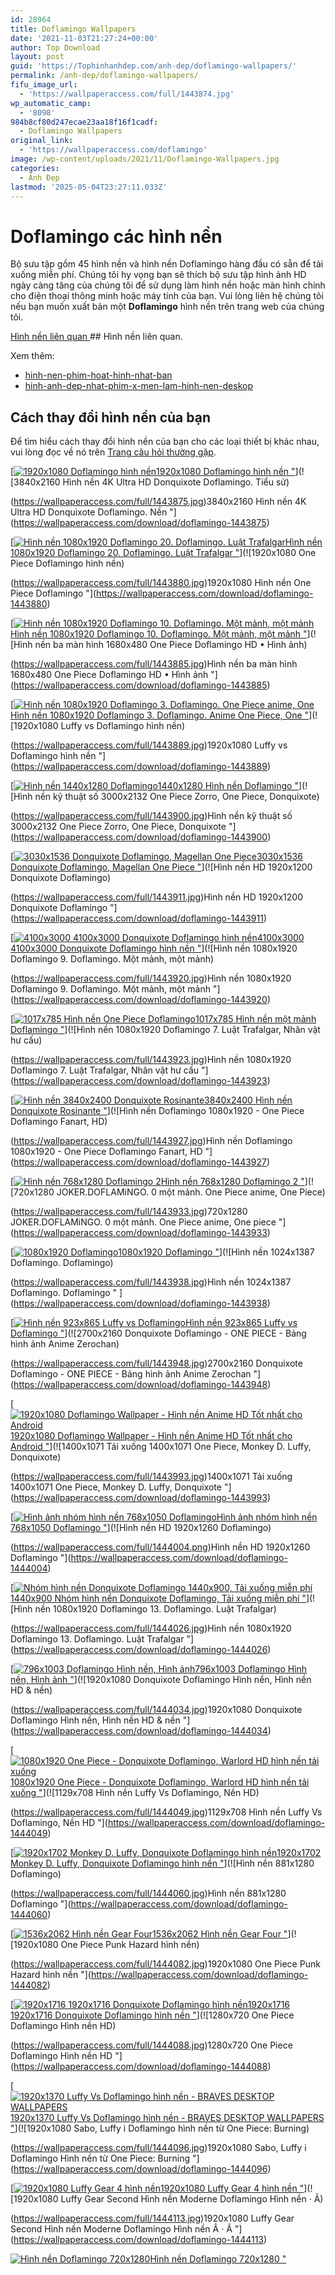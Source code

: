 ```yaml
---
id: 28964
title: Doflamingo Wallpapers
date: '2021-11-03T21:27:24+00:00'
author: Top Download
layout: post
guid: 'https://Tophinhanhdep.com/anh-dep/doflamingo-wallpapers/'
permalink: /anh-dep/doflamingo-wallpapers/
fifu_image_url:
  - 'https://wallpaperaccess.com/full/1443874.jpg'
wp_automatic_camp:
  - '8098'
984b8cf80d247ecae23aa18f16f1cadf:
  - Doflamingo Wallpapers
original_link:
  - 'https://wallpaperaccess.com/doflamingo'
image: /wp-content/uploads/2021/11/Doflamingo-Wallpapers.jpg
categories:
  - Ảnh Đẹp
lastmod: '2025-05-04T23:27:11.033Z'
---
```

# Doflamingo các hình nền

Bộ sưu tập gồm 45 hình nền và hình nền Doflamingo hàng đầu có sẵn để tải xuống miễn phí. Chúng tôi hy vọng bạn sẽ thích bộ sưu tập hình ảnh HD ngày càng tăng của chúng tôi để sử dụng làm hình nền hoặc màn hình chính cho điện thoại thông minh hoặc máy tính của bạn. Vui lòng liên hệ chúng tôi nếu bạn muốn xuất bản một **Doflamingo** hình nền trên trang web của chúng tôi.

[Hình nền liên quan ](#related) ## Hình nền liên quan.

   
 Xem thêm:

   
- [hinh-nen-phim-hoat-hinh-nhat-ban](https://tophinhanhdep.com/anh-anime/hinh-nen-phim-hoat-hinh-nhat-ban/)
- [hinh-anh-dep-nhat-phim-x-men-lam-hinh-nen-deskop](https://tophinhanhdep.com/anh-dep/hinh-anh-dep-nhat-phim-x-men-lam-hinh-nen-deskop/)

## Cách thay đổi hình nền của bạn

Để tìm hiểu cách thay đổi hình nền của bạn cho các loại thiết bị khác nhau, vui lòng đọc về nó trên [Trang câu hỏi thường gặp](https://tophinhanhdep.com/faq/).

  
[[![1920x1080 Doflamingo hình nền](https://wallpaperaccess.com/full/1443874.jpg)1920x1080 Doflamingo hình nền "](https://wallpaperaccess.com/download/doflamingo-1443874)](![3840x2160 Hình nền 4K Ultra HD Donquixote Doflamingo.  Tiểu sử)

(https://wallpaperaccess.com/full/1443875.jpg)3840x2160 Hình nền 4K Ultra HD Donquixote Doflamingo. Nền "](https://wallpaperaccess.com/download/doflamingo-1443875)

[[![Hình nền 1080x1920 Doflamingo 20. Doflamingo.  Luật Trafalgar](https://wallpaperaccess.com/full/1443877.jpg)Hình nền 1080x1920 Doflamingo 20. Doflamingo. Luật Trafalgar "](https://wallpaperaccess.com/download/doflamingo-1443877)](![1920x1080 One Piece Doflamingo hình nền)

(https://wallpaperaccess.com/full/1443880.jpg)1920x1080 Hình nền One Piece Doflamingo "](https://wallpaperaccess.com/download/doflamingo-1443880)

[[![Hình nền 1080x1920 Doflamingo 10. Doflamingo.  Một mảnh, một mảnh](https://wallpaperaccess.com/full/1443884.jpg)Hình nền 1080x1920 Doflamingo 10. Doflamingo. Một mảnh, một mảnh "](https://wallpaperaccess.com/download/doflamingo-1443884)](![Hình nền ba màn hình 1680x480 One Piece Doflamingo HD • Hình ảnh)

(https://wallpaperaccess.com/full/1443885.jpg)Hình nền ba màn hình 1680x480 One Piece Doflamingo HD • Hình ảnh "](https://wallpaperaccess.com/download/doflamingo-1443885)

[[![Hình nền 1080x1920 Doflamingo 3. Doflamingo.  One Piece anime, One](https://wallpaperaccess.com/full/1443888.jpg)Hình nền 1080x1920 Doflamingo 3. Doflamingo. Anime One Piece, One "](https://wallpaperaccess.com/download/doflamingo-1443888)](![1920x1080 Luffy vs Doflamingo hình nền)

(https://wallpaperaccess.com/full/1443889.jpg)1920x1080 Luffy vs Doflamingo hình nền "](https://wallpaperaccess.com/download/doflamingo-1443889)

[[![Hình nền 1440x1280 Doflamingo](https://wallpaperaccess.com/full/1443894.jpg)1440x1280 Hình nền Doflamingo "](https://wallpaperaccess.com/download/doflamingo-1443894)](![Hình nền kỹ thuật số 3000x2132 One Piece Zorro, One Piece, Donquixote)

(https://wallpaperaccess.com/full/1443900.jpg)Hình nền kỹ thuật số 3000x2132 One Piece Zorro, One Piece, Donquixote "](https://wallpaperaccess.com/download/doflamingo-1443900)

[[![3030x1536 Donquixote Doflamingo, Magellan One Piece](https://wallpaperaccess.com/full/1443907.png)3030x1536 Donquixote Doflamingo, Magellan One Piece "](https://wallpaperaccess.com/download/doflamingo-1443907)](![Hình nền HD 1920x1200 Donquixote Doflamingo)

(https://wallpaperaccess.com/full/1443911.jpg)Hình nền HD 1920x1200 Donquixote Doflamingo "](https://wallpaperaccess.com/download/doflamingo-1443911)

[[![4100x3000 4100x3000 Donquixote Doflamingo hình nền](https://wallpaperaccess.com/full/1443912.jpg)4100x3000 4100x3000 Donquixote Doflamingo hình nền "](https://wallpaperaccess.com/download/doflamingo-1443912)](![Hình nền 1080x1920 Doflamingo 9. Doflamingo.  Một mảnh, một mảnh)

(https://wallpaperaccess.com/full/1443920.jpg)Hình nền 1080x1920 Doflamingo 9. Doflamingo. Một mảnh, một mảnh "](https://wallpaperaccess.com/download/doflamingo-1443920)

[[![1017x785 Hình nền One Piece Doflamingo](https://wallpaperaccess.com/full/1443922.jpg)1017x785 Hình nền một mảnh Doflamingo "](https://wallpaperaccess.com/download/doflamingo-1443922)](![Hình nền 1080x1920 Doflamingo 7. Luật Trafalgar, Nhân vật hư cấu)

(https://wallpaperaccess.com/full/1443923.jpg)Hình nền 1080x1920 Doflamingo 7. Luật Trafalgar, Nhân vật hư cấu "](https://wallpaperaccess.com/download/doflamingo-1443923)

[[![Hình nền 3840x2400 Donquixote Rosinante](https://wallpaperaccess.com/full/1443925.jpg)3840x2400 Hình nền Donquixote Rosinante "](https://wallpaperaccess.com/download/doflamingo-1443925)](![Hình nền Doflamingo 1080x1920 - One Piece Doflamingo Fanart, HD)

(https://wallpaperaccess.com/full/1443927.jpg)Hình nền Doflamingo 1080x1920 - One Piece Doflamingo Fanart, HD "](https://wallpaperaccess.com/download/doflamingo-1443927)

[[![Hình nền 768x1280 Doflamingo 2](https://wallpaperaccess.com/full/1443931.jpg)Hình nền 768x1280 Doflamingo 2 "](https://wallpaperaccess.com/download/doflamingo-1443931)](![720x1280 JOKER.DOFLAMiNGO.  0 một mảnh.  One Piece anime, One Piece)

(https://wallpaperaccess.com/full/1443933.jpg)720x1280 JOKER.DOFLAMiNGO. 0 một mảnh. One Piece anime, One piece "](https://wallpaperaccess.com/download/doflamingo-1443933)

[[![1080x1920 Doflamingo](https://wallpaperaccess.com/full/1443935.jpg)1080x1920 Doflamingo "](https://wallpaperaccess.com/download/doflamingo-1443935)](![Hình nền 1024x1387 Doflamingo.  Doflamingo)

(https://wallpaperaccess.com/full/1443938.jpg)Hình nền 1024x1387 Doflamingo. Doflamingo " ](https://wallpaperaccess.com/download/doflamingo-1443938)

[[![Hình nền 923x865 Luffy vs Doflamingo](https://wallpaperaccess.com/full/1443942.jpg)Hình nền 923x865 Luffy vs Doflamingo "](https://wallpaperaccess.com/download/doflamingo-1443942)](![2700x2160 Donquixote Doflamingo - ONE PIECE - Bảng hình ảnh Anime Zerochan)

(https://wallpaperaccess.com/full/1443948.jpg)2700x2160 Donquixote Doflamingo - ONE PIECE - Bảng hình ảnh Anime Zerochan "](https://wallpaperaccess.com/download/doflamingo-1443948)

[[![1920x1080 Doflamingo Wallpaper - Hình nền Anime HD Tốt nhất cho Android](https://wallpaperaccess.com/full/1443989.jpg)1920x1080 Doflamingo Wallpaper - Hình nền Anime HD Tốt nhất cho Android "](https://wallpaperaccess.com/download/doflamingo-1443989)](![1400x1071 Tải xuống 1400x1071 One Piece, Monkey D. Luffy, Donquixote)

(https://wallpaperaccess.com/full/1443993.jpg)1400x1071 Tải xuống 1400x1071 One Piece, Monkey D. Luffy, Donquixote "](https://wallpaperaccess.com/download/doflamingo-1443993)

[[![Hình ảnh nhóm hình nền 768x1050 Doflamingo](https://wallpaperaccess.com/full/1443998.jpg)Hình ảnh nhóm hình nền 768x1050 Doflamingo "](https://wallpaperaccess.com/download/doflamingo-1443998)](![Hình nền HD 1920x1260 Doflamingo)

(https://wallpaperaccess.com/full/1444004.png)Hình nền HD 1920x1260 Doflamingo "](https://wallpaperaccess.com/download/doflamingo-1444004)

[[![Nhóm hình nền Donquixote Doflamingo 1440x900, Tải xuống miễn phí](https://wallpaperaccess.com/full/1444007.jpg)1440x900 Nhóm hình nền Donquixote Doflamingo, Tải xuống miễn phí "](https://wallpaperaccess.com/download/doflamingo-1444007)](![Hình nền 1080x1920 Doflamingo 13. Doflamingo.  Luật Trafalgar)

(https://wallpaperaccess.com/full/1444026.jpg)Hình nền 1080x1920 Doflamingo 13. Doflamingo. Luật Trafalgar "](https://wallpaperaccess.com/download/doflamingo-1444026)

[[![796x1003 Doflamingo Hình nền, Hình ảnh](https://wallpaperaccess.com/full/1444031.jpg)796x1003 Doflamingo Hình nền, Hình ảnh "](https://wallpaperaccess.com/download/doflamingo-1444031)](![1920x1080 Donquixote Doflamingo Hình nền, Hình nền HD & nền)

(https://wallpaperaccess.com/full/1444034.jpg)1920x1080 Donquixote Doflamingo Hình nền, Hình nền HD &amp; nền "](https://wallpaperaccess.com/download/doflamingo-1444034)

[[![1080x1920 One Piece - Donquixote Doflamingo, Warlord HD hình nền tải xuống](https://wallpaperaccess.com/full/1444043.jpg)1080x1920 One Piece - Donquixote Doflamingo, Warlord HD hình nền tải xuống "](https://wallpaperaccess.com/download/doflamingo-1444043)](![1129x708 Hình nền Luffy Vs Doflamingo, Nền HD)

(https://wallpaperaccess.com/full/1444049.jpg)1129x708 Hình nền Luffy Vs Doflamingo, Nền HD "](https://wallpaperaccess.com/download/doflamingo-1444049)

[[![1920x1702 Monkey D. Luffy, Donquixote Doflamingo hình nền](https://wallpaperaccess.com/full/1444050.png)1920x1702 Monkey D. Luffy, Donquixote Doflamingo hình nền "](https://wallpaperaccess.com/download/doflamingo-1444050)](![Hình nền 881x1280 Doflamingo)

(https://wallpaperaccess.com/full/1444060.jpg)Hình nền 881x1280 Doflamingo "](https://wallpaperaccess.com/download/doflamingo-1444060)

[[![1536x2062 Hình nền Gear Four](https://wallpaperaccess.com/full/1444065.jpg)1536x2062 Hình nền Gear Four "](https://wallpaperaccess.com/download/doflamingo-1444065)](![1920x1080 One Piece Punk Hazard hình nền)

(https://wallpaperaccess.com/full/1444082.jpg)1920x1080 One Piece Punk Hazard hình nền "](https://wallpaperaccess.com/download/doflamingo-1444082)

[[![1920x1716 1920x1716 Donquixote Doflamingo hình nền](https://wallpaperaccess.com/full/1444083.jpg)1920x1716 1920x1716 Donquixote Doflamingo hình nền "](https://wallpaperaccess.com/download/doflamingo-1444083)](![1280x720 One Piece Doflamingo Hình nền HD)

(https://wallpaperaccess.com/full/1444088.jpg)1280x720 One Piece Doflamingo Hình nền HD "](https://wallpaperaccess.com/download/doflamingo-1444088)

[[![1920x1370 Luffy Vs Doflamingo hình nền - BRAVES DESKTOP WALLPAPERS](https://wallpaperaccess.com/full/1444093.jpg)1920x1370 Luffy Vs Doflamingo hình nền - BRAVES DESKTOP WALLPAPERS "](https://wallpaperaccess.com/download/doflamingo-1444093)](![1920x1080 Sabo, Luffy i Doflamingo hình nền từ One Piece: Burning)

(https://wallpaperaccess.com/full/1444096.jpg)1920x1080 Sabo, Luffy i Doflamingo Hình nền từ One Piece: Burning "](https://wallpaperaccess.com/download/doflamingo-1444096)

[[![1920x1080 Luffy Gear 4 hình nền](https://wallpaperaccess.com/full/1444105.jpg)1920x1080 Luffy Gear 4 hình nền "](https://wallpaperaccess.com/download/doflamingo-1444105)](![1920x1080 Luffy Gear Second Hình nền Moderne Doflamingo Hình nền · Ã)

(https://wallpaperaccess.com/full/1444113.jpg)1920x1080 Luffy Gear Second Hình nền Moderne Doflamingo Hình nền Â · Ã "](https://wallpaperaccess.com/download/doflamingo-1444113)

[![Hình nền Doflamingo 720x1280](https://wallpaperaccess.com/full/1444121.jpg)Hình nền Doflamingo 720x1280 "](https://wallpaperaccess.com/download/doflamingo-1444121)
